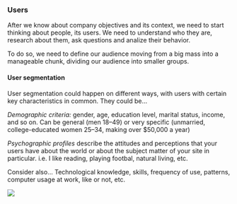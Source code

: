 ### Users

After we know about company objectives and its context, we need to start thinking about people, its users. We need to understand who they are, research about them, ask questions and analize their behavior. 

To do so, we need to define our audience moving from a big mass into a manageable chunk, dividing our audience into smaller groups. 


#### User segmentation

User segmentation could happen on different ways, with users with certain key characteristics in common. They could be…

*Demographic criteria:* gender, age, education level, marital status, income, and so on. Can be general (men 18–49) or very specific (unmarried, college-educated women 25–34, making over $50,000 a year) 

*Psychographic profiles* describe the attitudes and perceptions that your users have about the world or about the subject matter of your site in particular.  i.e. I like reading, playing footbal, natural living, etc. 

Consider also... Technological knowledge, skills, frequency of use, patterns, computer usage at work, like or not,  etc. 


<img src="https://raw.githubusercontent.com/exlskills/course-ASAP-learn-ux-design/master/assets/User-segmentation.png" />

